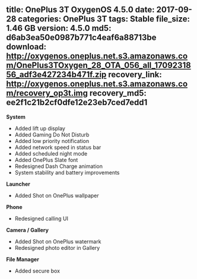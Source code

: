 title: OnePlus 3T OxygenOS 4.5.0
date: 2017-09-28
categories: OnePlus 3T
tags: Stable
file_size: 1.46 GB
version: 4.5.0
md5: d6ab3ea50e0987b771c4eaf6a88713be
download: http://oxygenos.oneplus.net.s3.amazonaws.com/OnePlus3TOxygen_28_OTA_056_all_1709231856_adf3e427234b471f.zip
recovery_link: http://oxygenos.oneplus.net.s3.amazonaws.com/recovery_op3t.img
recovery_md5: ee2f1c21b2cf0dfe12e23eb7ced7edd1
---
**System**
* Added lift up display 
* Added Gaming Do Not Disturb 
* Added low priority notification 
* Added network speed in status bar 
* Added scheduled night mode 
* Added OnePlus Slate font 
* Redesigned Dash Charge animation 
* System stability and battery improvements 

**Launcher**
* Added Shot on OnePlus wallpaper 

**Phone**
* Redesigned calling UI 

**Camera / Gallery**
* Added Shot on OnePlus watermark 
* Redesigned photo editor in Gallery 

**File Manager**
* Added secure box 
